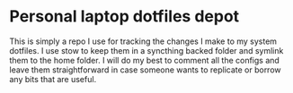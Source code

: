 # Personal laptop dotfiles depot

This is simply a repo I use for tracking the changes I make to my system dotfiles. I use stow to keep them in a syncthing backed folder and symlink them to the home folder. I will do my best to comment all the configs and leave them straightforward in case someone wants to replicate or borrow any bits that are useful.
